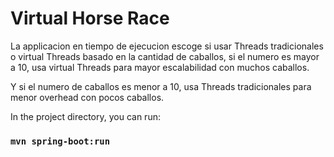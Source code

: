 # Virtual Horse Race

La applicacion en tiempo de ejecucion escoge si usar Threads tradicionales o virtual Threads basado en la cantidad de caballos, si el numero es mayor a 10, usa virtual Threads para mayor escalabilidad con muchos caballos.

Y si el numero de caballos es menor a 10, usa Threads tradicionales para menor overhead con pocos caballos.

In the project directory, you can run:

### `mvn spring-boot:run`
